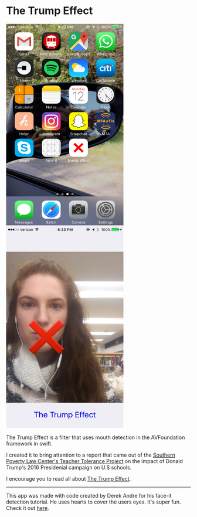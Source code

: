 # The Trump Effect 

<img src="pic2.PNG" width="320" height="550"/>
<img src="pic1.png" width="320" height="550"/>




The Trump Effect is a filter that uses mouth detection in the AVFoundation framework in swift. 

I created it to bring attention to a report that came out of the [Southern Poverty Law Center's Teacher Tolerance Project](https://www.splcenter.org/20161128/trump-effect-impact-2016-presidential-election-our-nations-schools) on the impact of Donald Trump's 2016 Presidenial campaign on U.S schools. 

I encourage you to read all about [The Trump Effect](https://www.splcenter.org/sites/default/files/splc_the_trump_effect.pdf).

------
This app was made with code created by Derek Andre for his face-it detection tutorial. He uses hearts to cover the users eyes. It's super fun. Check it out [here](https://keyholesoftware.com/2016/05/02/apple-face-detection-api/).  
